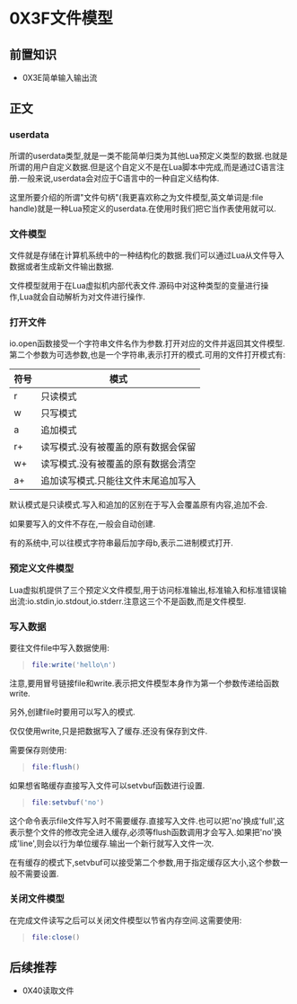 # 0X3F文件模型

## 前置知识

* 0X3E简单输入输出流

## 正文

### userdata

所谓的userdata类型,就是一类不能简单归类为其他Lua预定义类型的数据.也就是所谓的用户自定义数据.但是这个自定义不是在Lua脚本中完成,而是通过C语言注册.一般来说,userdata会对应于C语言中的一种自定义结构体.

这里所要介绍的所谓"文件句柄"(我更喜欢称之为文件模型,英文单词是:file handle)就是一种Lua预定义的userdata.在使用时我们把它当作表使用就可以.

### 文件模型

文件就是存储在计算机系统中的一种结构化的数据.我们可以通过Lua从文件导入数据或者生成新文件输出数据.

文件模型就用于在Lua虚拟机内部代表文件.源码中对这种类型的变量进行操作,Lua就会自动解析为对文件进行操作.

### 打开文件

io.open函数接受一个字符串文件名作为参数.打开对应的文件并返回其文件模型.第二个参数为可选参数,也是一个字符串,表示打开的模式.可用的文件打开模式有:

| 符号 | 模式 |
| ---- | ----|
| r | 只读模式 |
| w | 只写模式 |
| a | 追加模式 |
| r+ | 读写模式.没有被覆盖的原有数据会保留 |
| w+ | 读写模式.没有被覆盖的原有数据会清空 |
| a+ | 追加读写模式.只能往文件末尾追加写入 |

默认模式是只读模式.写入和追加的区别在于写入会覆盖原有内容,追加不会.

如果要写入的文件不存在,一般会自动创建.

有的系统中,可以往模式字符串最后加字母b,表示二进制模式打开.

### 预定义文件模型

Lua虚拟机提供了三个预定义文件模型,用于访问标准输出,标准输入和标准错误输出流:io.stdin,io.stdout,io.stderr.注意这三个不是函数,而是文件模型.

### 写入数据

要往文件file中写入数据使用:

>```lua
>file:write('hello\n')
>```

注意,要用冒号链接file和write.表示把文件模型本身作为第一个参数传递给函数write.

另外,创建file时要用可以写入的模式.

仅仅使用write,只是把数据写入了缓存.还没有保存到文件.

需要保存则使用:

>```lua
>file:flush()
>```

如果想省略缓存直接写入文件可以setvbuf函数进行设置.

>```lua
>file:setvbuf('no')
>```

这个命令表示file文件写入时不需要缓存.直接写入文件.也可以把'no'换成'full',这表示整个文件的修改完全进入缓存,必须等flush函数调用才会写入.如果把'no'换成'line',则会以行为单位缓存.输出一个新行就写入文件一次.

在有缓存的模式下,setvbuf可以接受第二个参数,用于指定缓存区大小,这个参数一般不需要设置.

### 关闭文件模型

在完成文件读写之后可以关闭文件模型以节省内存空间.这需要使用:

>```lua
>file:close()
>```

## 后续推荐

* 0X40读取文件